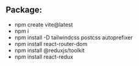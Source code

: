 ## Package:

- npm create vite@latest
- npm i
- npm install -D tailwindcss postcss autoprefixer
- npm install react-router-dom
- npm install @reduxjs/toolkit
- npm install react-redux
